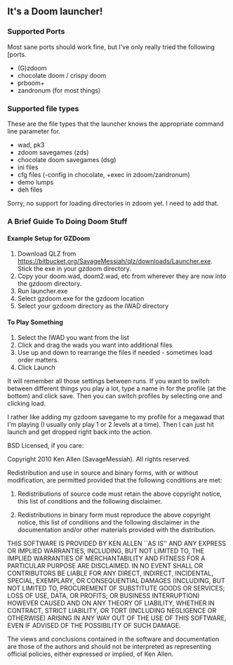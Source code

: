 ## It's a Doom launcher!
### Supported Ports

Most sane ports should work fine, but I've only really tried the following [ports.

+ (G)zdoom
+ chocolate doom / crispy doom
+ prboom+
+ zandronum (for most things)

### Supported file types
These are the file types that the launcher knows the appropriate command line parameter for.

+ wad, pk3
+ zdoom savegames (zds)
+ chocolate doom savegames (dsg)
+ ini files
+ cfg files (-config in chocolate, +exec in zdoom/zandronum)
+ demo lumps
+ deh files

Sorry, no support for loading directories in zdoom yet. I need to add that.

### A Brief Guide To Doing Doom Stuff

#### Example Setup for GZDoom
1. Download QLZ from https://bitbucket.org/SavageMessiah/qlz/downloads/Launcher.exe. Stick the exe in your gzdoom directory.
2. Copy your doom.wad, doom2.wad, etc from wherever they are now into the gzdoom directory.
3. Run launcher.exe
4. Select gzdoom.exe for the gzdoom location
5. Select your gzdoom directory as the IWAD directory

#### To Play Something
1. Select the IWAD you want from the list
2. Click and drag the wads you want into additional files
3. Use up and down to rearrange the files if needed - sometimes load order matters.
4. Click Launch

It will remember all those settings between runs. If you want to switch between different things you play a lot, type a name in for the profile (at the bottom) and click save. Then you can switch profiles by selecting one and clicking load.

I rather like adding my gzdoom savegame to my profile for a megawad that I'm playing (I usually only play 1 or 2 levels at a time). Then I can just hit launch and get dropped right back into the action.

BSD Licensed, if you care:

Copyright 2010 Ken Allen (SavageMessiah). All rights reserved.

Redistribution and use in source and binary forms, with or without modification, are
permitted provided that the following conditions are met:

   1. Redistributions of source code must retain the above copyright notice, this list of
      conditions and the following disclaimer.

   2. Redistributions in binary form must reproduce the above copyright notice, this list
      of conditions and the following disclaimer in the documentation and/or other materials
      provided with the distribution.

THIS SOFTWARE IS PROVIDED BY KEN ALLEN ``AS IS'' AND ANY EXPRESS OR IMPLIED
WARRANTIES, INCLUDING, BUT NOT LIMITED TO, THE IMPLIED WARRANTIES OF MERCHANTABILITY AND
FITNESS FOR A PARTICULAR PURPOSE ARE DISCLAIMED. IN NO EVENT SHALL <COPYRIGHT HOLDER> OR
CONTRIBUTORS BE LIABLE FOR ANY DIRECT, INDIRECT, INCIDENTAL, SPECIAL, EXEMPLARY, OR
CONSEQUENTIAL DAMAGES (INCLUDING, BUT NOT LIMITED TO, PROCUREMENT OF SUBSTITUTE GOODS OR
SERVICES; LOSS OF USE, DATA, OR PROFITS; OR BUSINESS INTERRUPTION) HOWEVER CAUSED AND ON
ANY THEORY OF LIABILITY, WHETHER IN CONTRACT, STRICT LIABILITY, OR TORT (INCLUDING
NEGLIGENCE OR OTHERWISE) ARISING IN ANY WAY OUT OF THE USE OF THIS SOFTWARE, EVEN IF
ADVISED OF THE POSSIBILITY OF SUCH DAMAGE.

The views and conclusions contained in the software and documentation are those of the
authors and should not be interpreted as representing official policies, either expressed
or implied, of Ken Allen.
